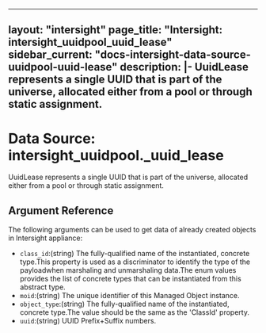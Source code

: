 
---
layout: "intersight"
page_title: "Intersight: intersight_uuidpool_uuid_lease"
sidebar_current: "docs-intersight-data-source-uuidpool-uuid-lease"
description: |-
UuidLease represents a single UUID that is part of the universe, allocated either from a pool or through static assignment.
---

# Data Source: intersight_uuidpool._uuid_lease
UuidLease represents a single UUID that is part of the universe, allocated either from a pool or through static assignment.
## Argument Reference
The following arguments can be used to get data of already created objects in Intersight appliance:
* `class_id`:(string) The fully-qualified name of the instantiated, concrete type.This property is used as a discriminator to identify the type of the payloadwhen marshaling and unmarshaling data.The enum values provides the list of concrete types that can be instantiated from this abstract type. 
* `moid`:(string) The unique identifier of this Managed Object instance. 
* `object_type`:(string) The fully-qualified name of the instantiated, concrete type.The value should be the same as the 'ClassId' property. 
* `uuid`:(string) UUID Prefix+Suffix numbers. 
